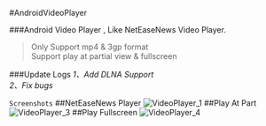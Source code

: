 #AndroidVideoPlayer


###Android Video Player , Like NetEaseNews Video Player.
>Only Support mp4 & 3gp format  
>Support play at partial view & fullscreen

###Update Logs
*1、Add DLNA Support*  
*2、Fix bugs*


`Screenshots` 
##NetEaseNews Player
![VideoPlayer_1](http://7vzsca.com1.z0.glb.clouddn.com/Screenshot_2015-08-04-17-10-05.png_img400w)
##Play At Part
![VideoPlayer_3](https://raw.githubusercontent.com/xiongwei-git/AndroidVideoPlayer/master/img/Screenshot_20151028-195103.png)
##Play Fullscreen
![VideoPlayer_4](https://raw.githubusercontent.com/xiongwei-git/AndroidVideoPlayer/master/img/Screenshot_20151028-195113.png)
